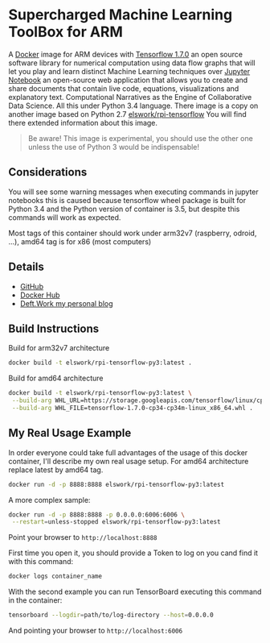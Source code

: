 # Supercharged Machine Learning ToolBox for ARM

A [Docker](http://docker.com) image for ARM devices with [Tensorflow 1.7.0](https://www.tensorflow.org/) an open source software library for numerical computation using data flow graphs that will let you play and learn distinct Machine Learning techniques over [Jupyter Notebook](http://jupyter.org/) an open-source web application that allows you to create and share documents that contain live code, equations, visualizations and explanatory text. Computational Narratives as the Engine of Collaborative Data Science. All this under Python 3.4 language.
There image is a copy on another image based on Python 2.7 [elswork/rpi-tensorflow](https://hub.docker.com/r/elswork/rpi-tensorflow/) You will find there extended information about this image.

> Be aware! This image is experimental, you should use the other one unless the use of Python 3 would be indispensable!

## Considerations

You will see some warning messages when executing commands in jupyter notebooks this is caused because tensorflow wheel package is built for Python 3.4 and the Python version of container is 3.5, but despite this commands will work as expected.

Most tags of this container should work under arm32v7 (raspberry, odroid, ...), amd64 tag is for x86 (most computers)

## Details

- [GitHub](https://github.com/DeftWork/rpi-tensorflow-py3)
- [Docker Hub](https://hub.docker.com/r/elswork/rpi-tensorflow-py3/)
- [Deft.Work my personal blog](http://deft.work/tensorflow_for_raspberry)

## Build Instructions

Build for arm32v7 architecture

```sh
docker build -t elswork/rpi-tensorflow-py3:latest .
```

Build for amd64 architecture

```sh
docker build -t elswork/rpi-tensorflow-py3:latest \
 --build-arg WHL_URL=https://storage.googleapis.com/tensorflow/linux/cpu/ \
 --build-arg WHL_FILE=tensorflow-1.7.0-cp34-cp34m-linux_x86_64.whl .
```

## My Real Usage Example

In order everyone could take full advantages of the usage of this docker container, I'll describe my own real usage setup.
For amd64 architecture replace latest by amd64 tag.

```sh
docker run -d -p 8888:8888 elswork/rpi-tensorflow-py3:latest
```

A more complex sample:

```sh
docker run -d -p 8888:8888 -p 0.0.0.0:6006:6006 \
 --restart=unless-stopped elswork/rpi-tensorflow-py3:latest
```

Point your browser to `http://localhost:8888`

First time you open it, you should provide a Token to log on you cand find it with this command:

```sh
docker logs container_name
```

With the second example you can run TensorBoard executing this command in the container:

```sh
tensorboard --logdir=path/to/log-directory --host=0.0.0.0
```

And pointing your browser to `http://localhost:6006`
